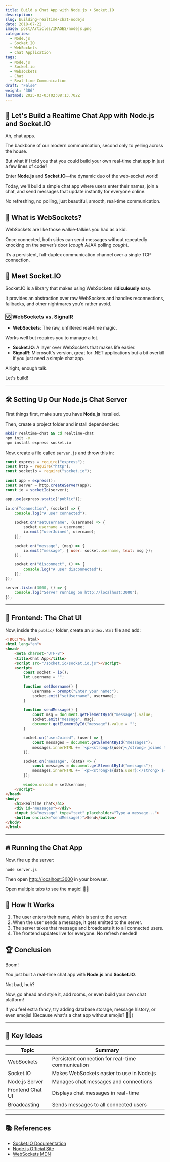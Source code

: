 ```yaml
---
title: Build a Chat App with Node.js + Socket.IO
description: 
slug: building-realtime-chat-nodejs
date: 2018-07-22
image: post/Articles/IMAGES/nodejs.png
categories:
  - Node.js
  - Socket.IO
  - WebSockets
  - Chat Application
tags:
  - Node.js
  - Socket.io
  - Websockets
  - Chat
  - Real-time Communication
draft: "False"
weight: "386"
lastmod: 2025-03-03T02:08:13.702Z
---
```

## 🚀 Let's Build a Realtime Chat App with Node.js and Socket.IO

Ah, chat apps.

The backbone of our modern communication, second only to yelling across the house.

But what if I told you that you could build your own real-time chat app in just a few lines of code?

Enter **Node.js** and **Socket.IO**—the dynamic duo of the web-socket world!

Today, we'll build a simple chat app where users enter their names, join a chat, and send messages that update instantly for everyone online.

No refreshing, no polling, just beautiful, smooth, real-time communication.

## 🤔 What is WebSockets?

WebSockets are like those walkie-talkies you had as a kid.

Once connected, both sides can send messages without repeatedly knocking on the server’s door (*cough* AJAX polling *cough*).

It’s a persistent, full-duplex communication channel over a single TCP connection.

## 🔌 Meet Socket.IO

Socket.IO is a library that makes using WebSockets **ridiculously** easy.

It provides an abstraction over raw WebSockets and handles reconnections, fallbacks, and other nightmares you’d rather avoid.

### 🆚 WebSockets vs. SignalR

* **WebSockets**: The raw, unfiltered real-time magic.

Works well but requires you to manage a lot.

* **Socket.IO**: A layer over WebSockets that makes life easier.
* **SignalR**: Microsoft's version, great for .NET applications but a bit overkill if you just need a simple chat app.

Alright, enough talk.

Let's build!

***

## 🛠️ Setting Up Our Node.js Chat Server

First things first, make sure you have **Node.js** installed.

Then, create a project folder and install dependencies:

```sh
mkdir realtime-chat && cd realtime-chat
npm init -y
npm install express socket.io
```

Now, create a file called `server.js` and throw this in:

```js
const express = require("express");
const http = require("http");
const socketIo = require("socket.io");

const app = express();
const server = http.createServer(app);
const io = socketIo(server);

app.use(express.static("public"));

io.on("connection", (socket) => {
    console.log("A user connected");
    
    socket.on("setUsername", (username) => {
        socket.username = username;
        io.emit("userJoined", username);
    });

    socket.on("message", (msg) => {
        io.emit("message", { user: socket.username, text: msg });
    });

    socket.on("disconnect", () => {
        console.log("A user disconnected");
    });
});

server.listen(3000, () => {
    console.log("Server running on http://localhost:3000");
});
```

***

## 🎨 Frontend: The Chat UI

Now, inside the `public/` folder, create an `index.html` file and add:

```html
<!DOCTYPE html>
<html lang="en">
<head>
    <meta charset="UTF-8">
    <title>Chat App</title>
    <script src="/socket.io/socket.io.js"></script>
    <script>
        const socket = io();
        let username = "";

        function setUsername() {
            username = prompt("Enter your name:");
            socket.emit("setUsername", username);
        }

        function sendMessage() {
            const msg = document.getElementById("message").value;
            socket.emit("message", msg);
            document.getElementById("message").value = "";
        }

        socket.on("userJoined", (user) => {
            const messages = document.getElementById("messages");
            messages.innerHTML += `<p><strong>${user}</strong> joined the chat</p>`;
        });

        socket.on("message", (data) => {
            const messages = document.getElementById("messages");
            messages.innerHTML += `<p><strong>${data.user}:</strong> ${data.text}</p>`;
        });

        window.onload = setUsername;
    </script>
</head>
<body>
    <h1>Realtime Chat</h1>
    <div id="messages"></div>
    <input id="message" type="text" placeholder="Type a message...">
    <button onclick="sendMessage()">Send</button>
</body>
</html>
```

***

## 🔥 Running the Chat App

Now, fire up the server:

```sh
node server.js
```

Then open <http://localhost:3000> in your browser.

Open multiple tabs to see the magic! 🎩✨

## 🎉 How It Works

1. The user enters their name, which is sent to the server.
2. When the user sends a message, it gets emitted to the server.
3. The server takes that message and broadcasts it to all connected users.
4. The frontend updates live for everyone. No refresh needed!

## 🏆 Conclusion

Boom!

You just built a real-time chat app with **Node.js** and **Socket.IO**.

Not bad, huh?

Now, go ahead and style it, add rooms, or even build your own chat platform!

If you feel extra fancy, try adding database storage, message history, or even emojis! (Because what's a chat app without emojis? 🤩🔥)

***

## 🔑 Key Ideas

| Topic            | Summary                                           |
| ---------------- | ------------------------------------------------- |
| WebSockets       | Persistent connection for real-time communication |
| Socket.IO        | Makes WebSockets easier to use in Node.js         |
| Node.js Server   | Manages chat messages and connections             |
| Frontend Chat UI | Displays chat messages in real-time               |
| Broadcasting     | Sends messages to all connected users             |

***

## 📚 References

* [Socket.IO Documentation](https://socket.io/docs/)
* [Node.js Official Site](https://nodejs.org/)
* [WebSockets MDN](https://developer.mozilla.org/en-US/docs/Web/API/WebSockets_API)
